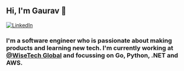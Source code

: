 ## Hi, I'm Gaurav 👋

<a target="_blank" href="https://www.linkedin.com/in/gauravgupta98/" target="_blank">
   <img alt="LinkedIn" src="https://img.shields.io/badge/LinkedIn-0077B5.svg?&style=for-the-badge&logo=linkedin&logoColor=white" />
</a>


### I'm a software engineer who is passionate about making products and learning new tech. I'm currently working at <a href="https://www.wisetechglobal.com/" target="_blank">@WiseTech Global</a> and focussing on Go, Python, .NET and AWS.
